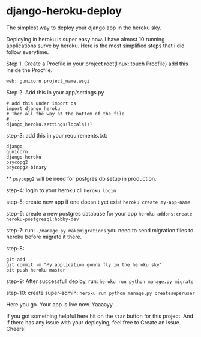 # django-heroku-deploy
The simplest way to deploy your django app in the heroku sky.


Deploying in heroku is super easy now. I have almost 10 running applications surve by heroku.
Here is the most simplified steps that i did follow everytime.

Step 1. 
Create a Procfile in your project root(linux: touch Procfile)
add this inside the Procfile.

`web: gunicorn project_name.wsgi`

Step 2. 
Add this in your app/settings.py
```
# add this under import os
import django_heroku 
# Then all the way at the bottom of the file
# ... 
django_heroku.settings(locals())
```

step-3:
add this in your requirements.txt:
```
django
gunicorn
django-heroku
psycopg2
psycopg2-binary
```

** `psycopg2` will be need for postgres db setup in production.

step-4:
login to your heroku cli
`heroku login`

step-5:
create new app if one doesn't yet exist
`heroku create my-app-name`

step-6:
create a new postgres database for your app
`heroku addons:create heroku-postgresql:hobby-dev`

step-7: 
run: `./manage.py makemigrations`
you need to send migration files to heroku before migrate it there.

step-8:
```
git add .
git commit -m "My application gonna fly in the heroku sky"
pit push heroku master
```

step-9:
After successfull deploy, run: `heroku run python manage.py migrate`

step-10: 
create super-admin:
`heroku run python manage.py createsuperuser`

Here you go. Your app is live now. Yaaaayy....

If you got something helpful here hit on the `star` button for this project.
And if there has any issue with your deploying, feel free to Create an Issue. Cheers!

